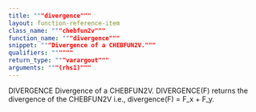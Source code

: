 ```yaml
---
title: """divergence"""
layout: function-reference-item
class_name: """chebfun2v"""
function_name: """divergence"""
snippet: """Divergence of a CHEBFUN2V."""
qualifiers: """"""
return_type: """varargout"""
arguments: """(rhs1)"""
---
```


 DIVERGENCE   Divergence of a CHEBFUN2V.
    DIVERGENCE(F) returns the divergence of the CHEBFUN2V i.e.,
        divergence(F) = F_x + F_y.
